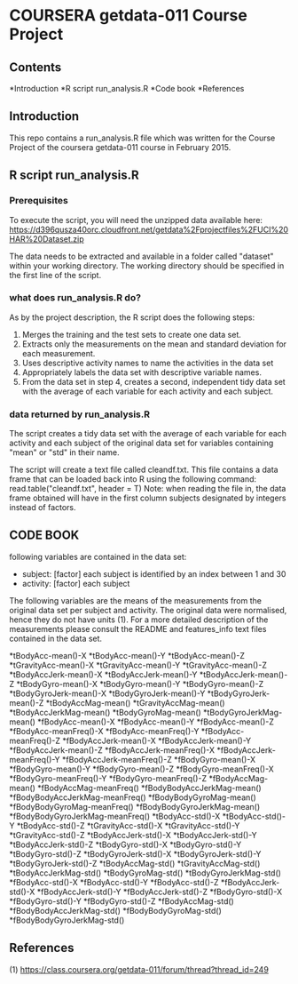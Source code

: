 # COURSERA getdata-011 Course Project 
## Contents

*Introduction
*R script run_analysis.R
*Code book
*References

## Introduction
This repo contains a run_analysis.R file which was written for the Course Project of the coursera getdata-011 course in February 2015.

## R script run_analysis.R

### Prerequisites
To execute the script, you will need the unzipped data available here: https://d396qusza40orc.cloudfront.net/getdata%2Fprojectfiles%2FUCI%20HAR%20Dataset.zip 

The data needs to be extracted and available in a folder called "dataset" within your working directory. The working directory should be specified in the first line of the script.

### what does run_analysis.R do?

As by the project description, the R script does the following steps:

1. Merges the training and the test sets to create one data set.
2. Extracts only the measurements on the mean and standard deviation for each measurement. 
3. Uses descriptive activity names to name the activities in the data set
4. Appropriately labels the data set with descriptive variable names. 
5. From the data set in step 4, creates a second, independent tidy data set with the average of each variable for each activity and each subject.

### data returned by run_analysis.R

The script creates a tidy data set with the average of each variable for each activity and each subject of the original data set for variables containing "mean" or "std" in their name.

The script will create a text file called cleandf.txt. This file contains a data frame that can be loaded back into R using the following command:
read.table("cleandf.txt", header = T)
Note: when reading the file in, the data frame obtained will have in the first column subjects designated by integers instead of factors.

## CODE BOOK

following variables are contained in the data set:
* subject: [factor] each subject is identified by an index between 1 and 30
* activity: [factor] each subject 

The following variables are the means of the measurements from the original data set per subject and activity. 
The original data were normalised, hence they do not have units (1). For a more detailed description of the measurements please consult the README and features_info text files contained in the data set.

*tBodyAcc-mean()-X
*tBodyAcc-mean()-Y
*tBodyAcc-mean()-Z
*tGravityAcc-mean()-X
*tGravityAcc-mean()-Y
*tGravityAcc-mean()-Z
*tBodyAccJerk-mean()-X
*tBodyAccJerk-mean()-Y
*tBodyAccJerk-mean()-Z
*tBodyGyro-mean()-X
*tBodyGyro-mean()-Y
*tBodyGyro-mean()-Z
*tBodyGyroJerk-mean()-X
*tBodyGyroJerk-mean()-Y
*tBodyGyroJerk-mean()-Z
*tBodyAccMag-mean()
*tGravityAccMag-mean()
*tBodyAccJerkMag-mean()
*tBodyGyroMag-mean()
*tBodyGyroJerkMag-mean()
*fBodyAcc-mean()-X
*fBodyAcc-mean()-Y
*fBodyAcc-mean()-Z
*fBodyAcc-meanFreq()-X
*fBodyAcc-meanFreq()-Y
*fBodyAcc-meanFreq()-Z
*fBodyAccJerk-mean()-X
*fBodyAccJerk-mean()-Y
*fBodyAccJerk-mean()-Z
*fBodyAccJerk-meanFreq()-X
*fBodyAccJerk-meanFreq()-Y
*fBodyAccJerk-meanFreq()-Z
*fBodyGyro-mean()-X
*fBodyGyro-mean()-Y
*fBodyGyro-mean()-Z
*fBodyGyro-meanFreq()-X
*fBodyGyro-meanFreq()-Y
*fBodyGyro-meanFreq()-Z
*fBodyAccMag-mean()
*fBodyAccMag-meanFreq()
*fBodyBodyAccJerkMag-mean()
*fBodyBodyAccJerkMag-meanFreq()
*fBodyBodyGyroMag-mean()
*fBodyBodyGyroMag-meanFreq()
*fBodyBodyGyroJerkMag-mean()
*fBodyBodyGyroJerkMag-meanFreq()
*tBodyAcc-std()-X
*tBodyAcc-std()-Y
*tBodyAcc-std()-Z
*tGravityAcc-std()-X
*tGravityAcc-std()-Y
*tGravityAcc-std()-Z
*tBodyAccJerk-std()-X
*tBodyAccJerk-std()-Y
*tBodyAccJerk-std()-Z
*tBodyGyro-std()-X
*tBodyGyro-std()-Y
*tBodyGyro-std()-Z
*tBodyGyroJerk-std()-X
*tBodyGyroJerk-std()-Y
*tBodyGyroJerk-std()-Z
*tBodyAccMag-std()
*tGravityAccMag-std()
*tBodyAccJerkMag-std()
*tBodyGyroMag-std()
*tBodyGyroJerkMag-std()
*fBodyAcc-std()-X
*fBodyAcc-std()-Y
*fBodyAcc-std()-Z
*fBodyAccJerk-std()-X
*fBodyAccJerk-std()-Y
*fBodyAccJerk-std()-Z
*fBodyGyro-std()-X
*fBodyGyro-std()-Y
*fBodyGyro-std()-Z
*fBodyAccMag-std()
*fBodyBodyAccJerkMag-std()
*fBodyBodyGyroMag-std()
*fBodyBodyGyroJerkMag-std()

## References
(1) https://class.coursera.org/getdata-011/forum/thread?thread_id=249